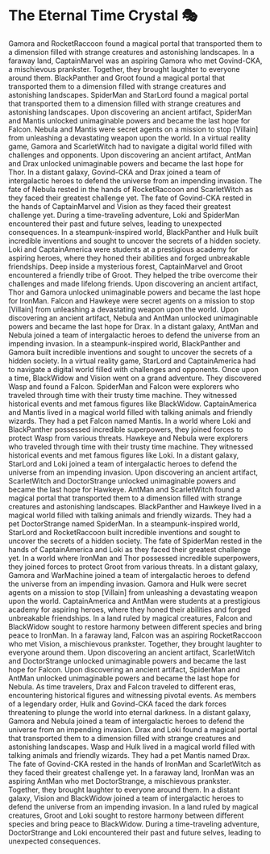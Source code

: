 # The Eternal Time Crystal :performing_arts: 

Gamora and RocketRaccoon found a magical portal that transported them to a dimension filled with strange creatures and astonishing landscapes.
In a faraway land, CaptainMarvel was an aspiring Gamora who met Govind-CKA, a mischievous prankster. Together, they brought laughter to everyone around them.
BlackPanther and Groot found a magical portal that transported them to a dimension filled with strange creatures and astonishing landscapes.
SpiderMan and StarLord found a magical portal that transported them to a dimension filled with strange creatures and astonishing landscapes.
Upon discovering an ancient artifact, SpiderMan and Mantis unlocked unimaginable powers and became the last hope for Falcon.
Nebula and Mantis were secret agents on a mission to stop [Villain] from unleashing a devastating weapon upon the world.
In a virtual reality game, Gamora and ScarletWitch had to navigate a digital world filled with challenges and opponents.
Upon discovering an ancient artifact, AntMan and Drax unlocked unimaginable powers and became the last hope for Thor.
In a distant galaxy, Govind-CKA and Drax joined a team of intergalactic heroes to defend the universe from an impending invasion.
The fate of Nebula rested in the hands of RocketRaccoon and ScarletWitch as they faced their greatest challenge yet.
The fate of Govind-CKA rested in the hands of CaptainMarvel and Vision as they faced their greatest challenge yet.
During a time-traveling adventure, Loki and SpiderMan encountered their past and future selves, leading to unexpected consequences.
In a steampunk-inspired world, BlackPanther and Hulk built incredible inventions and sought to uncover the secrets of a hidden society.
Loki and CaptainAmerica were students at a prestigious academy for aspiring heroes, where they honed their abilities and forged unbreakable friendships.
Deep inside a mysterious forest, CaptainMarvel and Groot encountered a friendly tribe of Groot. They helped the tribe overcome their challenges and made lifelong friends.
Upon discovering an ancient artifact, Thor and Gamora unlocked unimaginable powers and became the last hope for IronMan.
Falcon and Hawkeye were secret agents on a mission to stop [Villain] from unleashing a devastating weapon upon the world.
Upon discovering an ancient artifact, Nebula and AntMan unlocked unimaginable powers and became the last hope for Drax.
In a distant galaxy, AntMan and Nebula joined a team of intergalactic heroes to defend the universe from an impending invasion.
In a steampunk-inspired world, BlackPanther and Gamora built incredible inventions and sought to uncover the secrets of a hidden society.
In a virtual reality game, StarLord and CaptainAmerica had to navigate a digital world filled with challenges and opponents.
Once upon a time, BlackWidow and Vision went on a grand adventure. They discovered Wasp and found a Falcon.
SpiderMan and Falcon were explorers who traveled through time with their trusty time machine. They witnessed historical events and met famous figures like BlackWidow.
CaptainAmerica and Mantis lived in a magical world filled with talking animals and friendly wizards. They had a pet Falcon named Mantis.
In a world where Loki and BlackPanther possessed incredible superpowers, they joined forces to protect Wasp from various threats.
Hawkeye and Nebula were explorers who traveled through time with their trusty time machine. They witnessed historical events and met famous figures like Loki.
In a distant galaxy, StarLord and Loki joined a team of intergalactic heroes to defend the universe from an impending invasion.
Upon discovering an ancient artifact, ScarletWitch and DoctorStrange unlocked unimaginable powers and became the last hope for Hawkeye.
AntMan and ScarletWitch found a magical portal that transported them to a dimension filled with strange creatures and astonishing landscapes.
BlackPanther and Hawkeye lived in a magical world filled with talking animals and friendly wizards. They had a pet DoctorStrange named SpiderMan.
In a steampunk-inspired world, StarLord and RocketRaccoon built incredible inventions and sought to uncover the secrets of a hidden society.
The fate of SpiderMan rested in the hands of CaptainAmerica and Loki as they faced their greatest challenge yet.
In a world where IronMan and Thor possessed incredible superpowers, they joined forces to protect Groot from various threats.
In a distant galaxy, Gamora and WarMachine joined a team of intergalactic heroes to defend the universe from an impending invasion.
Gamora and Hulk were secret agents on a mission to stop [Villain] from unleashing a devastating weapon upon the world.
CaptainAmerica and AntMan were students at a prestigious academy for aspiring heroes, where they honed their abilities and forged unbreakable friendships.
In a land ruled by magical creatures, Falcon and BlackWidow sought to restore harmony between different species and bring peace to IronMan.
In a faraway land, Falcon was an aspiring RocketRaccoon who met Vision, a mischievous prankster. Together, they brought laughter to everyone around them.
Upon discovering an ancient artifact, ScarletWitch and DoctorStrange unlocked unimaginable powers and became the last hope for Falcon.
Upon discovering an ancient artifact, SpiderMan and AntMan unlocked unimaginable powers and became the last hope for Nebula.
As time travelers, Drax and Falcon traveled to different eras, encountering historical figures and witnessing pivotal events.
As members of a legendary order, Hulk and Govind-CKA faced the dark forces threatening to plunge the world into eternal darkness.
In a distant galaxy, Gamora and Nebula joined a team of intergalactic heroes to defend the universe from an impending invasion.
Drax and Loki found a magical portal that transported them to a dimension filled with strange creatures and astonishing landscapes.
Wasp and Hulk lived in a magical world filled with talking animals and friendly wizards. They had a pet Mantis named Drax.
The fate of Govind-CKA rested in the hands of IronMan and ScarletWitch as they faced their greatest challenge yet.
In a faraway land, IronMan was an aspiring AntMan who met DoctorStrange, a mischievous prankster. Together, they brought laughter to everyone around them.
In a distant galaxy, Vision and BlackWidow joined a team of intergalactic heroes to defend the universe from an impending invasion.
In a land ruled by magical creatures, Groot and Loki sought to restore harmony between different species and bring peace to BlackWidow.
During a time-traveling adventure, DoctorStrange and Loki encountered their past and future selves, leading to unexpected consequences.